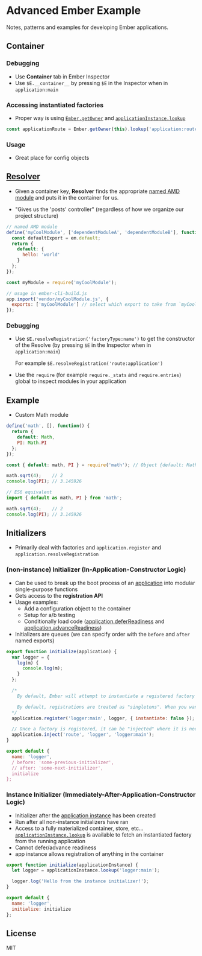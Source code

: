 # Advanced Ember Example

Notes, patterns and examples for developing Ember applications.

## Container

### Debugging
- Use **Container** tab in Ember Inspector
- Use `$E.__container__` by pressing `$E` in the Inspector when in `application:main`

### Accessing instantiated factories
- Proper way is using [`Ember.getOwner`](http://emberjs.com/api/#method_getOwner) and [`applicationInstance.lookup`](http://emberjs.com/api/classes/Ember.ApplicationInstance.html#method_lookup)

```js
const applicationRoute = Ember.getOwner(this).lookup('application:route');
```

### Usage
- Great place for config objects

## [Resolver](https://github.com/ember-cli/ember-resolver)

- Given a container key, **Resolver** finds the appropriate [named AMD module](http://requirejs.org/docs/whyamd.html#namedmodules) and puts it in the container for us.

- "Gives us the 'posts' controller" (regardless of how we organize our project structure)

```js
// named AMD module
define('myCoolModule', ['dependentModuleA', 'dependentModuleB'], function(moduleA, moduleB) {
  const defaultExport = em.default;
  return {
    default: {
      hello: 'world'
    }
  };
});

const myModule = require('myCoolModule');

// usage in ember-cli-build.js
app.import('vendor/myCoolModule.js', {
  exports: ['myCoolModule'] // select which export to take from `myCoolModule.js`
});
```

### Debugging
- Use `$E.resolveRegistration('factoryType:name')` to get the constructor of the Resolve (by pressing `$E` in the Inspector when in `application:main`)

  For example `$E.resolveRegistration('route:application')`

- Use the `require` (for example `require._stats` and `require.entries`) global to inspect modules in your application

## Example

- Custom Math module

```js
define('math', [], function() {
  return {
    default: Math,
    PI: Math.PI
  };
});

const { default: math, PI } = require('math'); // Object {default: Math, PI: 3.141592653589793}

math.sqrt(4);    // 2
console.log(PI); // 3.145926

// ES6 equivalent
import { default as math, PI } from 'math';

math.sqrt(4);    // 2
console.log(PI); // 3.145926
```

## Initializers

- Primarily deal with factories and `application.register` and `application.resolveRegistration`

### (non-instance) Initializer (In-Application-Constructor Logic)

- Can be used to break up the boot process of an [application](http://emberjs.com/api/classes/Ember.Application.html) into modular single-purpose functions
- Gets access to the **registration API**
- Usage examples:
  - Add a configuration object to the container
  - Setup for a/b testing
  - Conditionally load code ([application.deferReadiness](http://emberjs.com/api/classes/Ember.Application.html#method_deferReadiness) and [application.advanceReadiness](http://emberjs.com/api/classes/Ember.Application.html#method_advanceReadiness))
- Initializers are queues (we can specify order with the `before` and `after` named exports)

```js
export function initialize(application) {
  var logger = {
    log(m) {
      console.log(m);
    }
  };

  /*
    By default, Ember will attempt to instantiate a registered factory when it is looked up. When registering an already instantiated object instead of a class, use the instantiate: false option to avoid attempts to re-instantiate it during lookups.

    By default, registrations are treated as "singletons". When you want fresh objects to be created for every lookup, register your factories as non-singletons using the singleton: false option.
  */
  application.register('logger:main', logger, { instantiate: false });

  // Once a factory is registered, it can be "injected" where it is needed.
  application.inject('route', 'logger', 'logger:main');
}

export default {
  name: 'logger',
  / before: 'some-previous-initializer',
  // after: 'some-next-initializer',
  initialize
};
```

### Instance Initializer (Immediately-After-Application-Constructor Logic)
- Initializer after the [application instance](http://emberjs.com/api/classes/Ember.ApplicationInstance.html) has been created
- Run after all non-instance initializers have ran
- Access to a fully materialized container, store, etc...
  [`applicationInstance.lookup`](http://emberjs.com/api/classes/Ember.ApplicationInstance.html#method_lookup) is available to fetch an instantiated factory from the running application
- Cannot defer/advance readiness
- app instance allows registration of anything in the container

```js
export function initialize(applicationInstance) {
  let logger = applicationInstance.lookup('logger:main');

  logger.log('Hello from the instance initializer!');
}

export default {
  name: 'logger',
  initialize: initialize
};
```

## License

MIT
